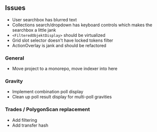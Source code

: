 ## Issues

- User searchbox has blurred text
- Collections search/dropdown has keyboard controls which makes the searchbox a little jank
- `<FilteredObjektDisplay>` should be virtualized
- Grid slot selector doesn't have locked tokens filter
- ActionOverlay is jank and should be refactored

### General

- Move project to a monorepo, move indexer into here

### Gravity

- Implement combination poll display
- Clean up poll result display for multi-poll gravities

### Trades / PolygonScan replacement

- Add filtering
- Add transfer hash

